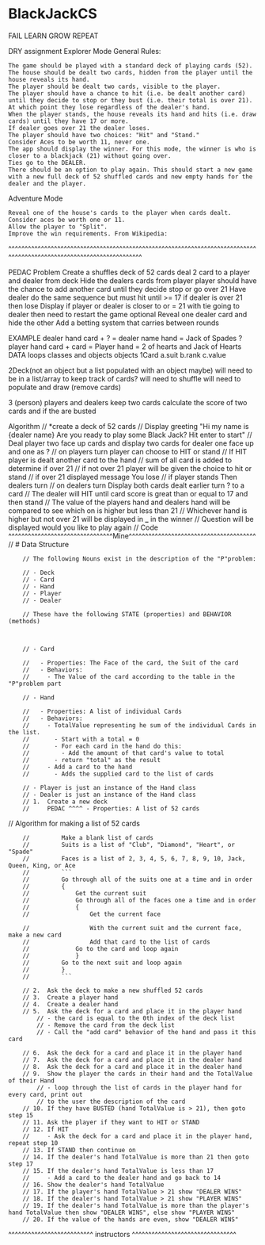 # BlackJackCS

FAIL LEARN GROW REPEAT

DRY
assignment
Explorer Mode
General Rules:

    The game should be played with a standard deck of playing cards (52).
    The house should be dealt two cards, hidden from the player until the house reveals its hand.
    The player should be dealt two cards, visible to the player.
    The player should have a chance to hit (i.e. be dealt another card) until they decide to stop or they bust (i.e. their total is over 21). At which point they lose regardless of the dealer's hand.
    When the player stands, the house reveals its hand and hits (i.e. draw cards) until they have 17 or more.
    If dealer goes over 21 the dealer loses.
    The player should have two choices: "Hit" and "Stand."
    Consider Aces to be worth 11, never one.
    The app should display the winner. For this mode, the winner is who is closer to a blackjack (21) without going over.
    Ties go to the DEALER.
    There should be an option to play again. This should start a new game with a new full deck of 52 shuffled cards and new empty hands for the dealer and the player.

Adventure Mode

    Reveal one of the house's cards to the player when cards dealt.
    Consider aces be worth one or 11.
    Allow the player to "Split".
    Improve the win requirements. From Wikipedia:

^^^^^^^^^^^^^^^^^^^^^^^^^^^^^^^^^^^^^^^^^^^^^^^^^^^^^^^^^^^^^^^^^^^^^^^^^^^^^^^^^^^^^^^^^^^^^^^^^^^^^^^^^^^^^^^^^^^^^

PEDAC
Problem
Create a shuffles deck of 52 cards
deal 2 card to a player and dealer from deck
Hide the dealers cards from player
player should have the chance to add another card until they decide stop or go over 21
Have dealer do the same sequence but must hit until >= 17 if dealer is over 21 then lose
Display if player or dealer is closer to or = 21 with tie going to dealer
then need to restart the game
optional
Reveal one dealer card and hide the other
Add a betting system that carries between rounds

EXAMPLE
dealer hand card + ? = dealer name hand = Jack of Spades ?
player hand card + card = Player hand = 2 of hearts and Jack of Hearts
DATA
loops classes and objects
objects
1Card
a.suit
b.rank
c.value

2Deck(not an object but a list populated with an object maybe) will need to be in a list/array to keep track of cards?
will need to shuffle
will need to populate and draw (remove cards)

3 (person) players and dealers
keep two cards
calculate the score of two cards and if the are busted

Algorithm
// \*create a deck of 52 cards
// Display greeting "Hi my name is {dealer name} Are you ready to play some Black Jack? Hit enter to start"
// Deal player two face up cards and display two cards for dealer one face up and one as ?
// on players turn player can choose to HIT or stand
// If HIT player is dealt another card to the hand
// sum of all card is added to determine if over 21
// if not over 21 player will be given the choice to hit or stand
// if over 21 displayed message You lose
// if player stands Then dealers turn
// on dealers turn Display both cards dealt earlier turn ? to a card
// The dealer will HIT until card score is great than or equal to 17 and then stand
// The value of the players hand and dealers hand will be compared to see which on is higher but less than 21
// Whichever hand is higher but not over 21 will be displayed in **\_** in the winner
// Question will be displayed would you like to play again
//
Code
^^^^^^^^^^^^^^^^^^^^^^^^^^^^^^^^Mine^^^^^^^^^^^^^^^^^^^^^^^^^^^^^^^^^^^^^^^
// # Data Structure

        // The following Nouns exist in the description of the "P"problem:

        // - Deck
        // - Card
        // - Hand
        // - Player
        // - Dealer

        // These have the following STATE (properties) and BEHAVIOR (methods)



        // - Card

        //   - Properties: The Face of the card, the Suit of the card
        //   - Behaviors:
        //     - The Value of the card according to the table in the "P"problem part

        // - Hand

        //   - Properties: A list of individual Cards
        //   - Behaviors:
        //     - TotalValue representing he sum of the individual Cards in the list.
        //       - Start with a total = 0
        //       - For each card in the hand do this:
        //         - Add the amount of that card's value to total
        //       - return "total" as the result
        //     - Add a card to the hand
        //       - Adds the supplied card to the list of cards

        // - Player is just an instance of the Hand class
        // - Dealer is just an instance of the Hand class
        // 1.  Create a new deck
        //     PEDAC ^^^^ - Properties: A list of 52 cards

// Algorithm for making a list of 52 cards

        //         Make a blank list of cards
        //         Suits is a list of "Club", "Diamond", "Heart", or "Spade"
        //         Faces is a list of 2, 3, 4, 5, 6, 7, 8, 9, 10, Jack, Queen, King, or Ace
        //         ```
        //         Go through all of the suits one at a time and in order
        //         {
        //             Get the current suit
        //             Go through all of the faces one a time and in order
        //             {
        //                 Get the current face

        //                 With the current suit and the current face, make a new card
        //                 Add that card to the list of cards
        //             Go to the card and loop again
        //             }
        //         Go to the next suit and loop again
        //         }
        //         ```

        // 2.  Ask the deck to make a new shuffled 52 cards
        // 3.  Create a player hand
        // 4.  Create a dealer hand
        // 5.  Ask the deck for a card and place it in the player hand
            // - the card is equal to the 0th index of the deck list
            // - Remove the card from the deck list
            // - Call the "add card" behavior of the hand and pass it this card

        // 6.  Ask the deck for a card and place it in the player hand
        // 7.  Ask the deck for a card and place it in the dealer hand
        // 8.  Ask the deck for a card and place it in the dealer hand
        // 9.  Show the player the cards in their hand and the TotalValue of their Hand
            // - loop through the list of cards in the player hand for every card, print out
            // to the user the description of the card
        // 10. If they have BUSTED (hand TotalValue is > 21), then goto step 15
        // 11. Ask the player if they want to HIT or STAND
        // 12. If HIT
        //     - Ask the deck for a card and place it in the player hand, repeat step 10
        // 13. If STAND then continue on
        // 14. If the dealer's hand TotalValue is more than 21 then goto step 17
        // 15. If the dealer's hand TotalValue is less than 17
        //     - Add a card to the dealer hand and go back to 14
        // 16. Show the dealer's hand TotalValue
        // 17. If the player's hand TotalValue > 21 show "DEALER WINS"
        // 18. If the dealer's hand TotalValue > 21 show "PLAYER WINS"
        // 19. If the dealer's hand TotalValue is more than the player's hand TotalValue then show "DEALER WINS", else show "PLAYER WINS"
        // 20. If the value of the hands are even, show "DEALER WINS"

^^^^^^^^^^^^^^^^^^^^^^^^^^ instructors ^^^^^^^^^^^^^^^^^^^^^^^^^^^^^^^^
